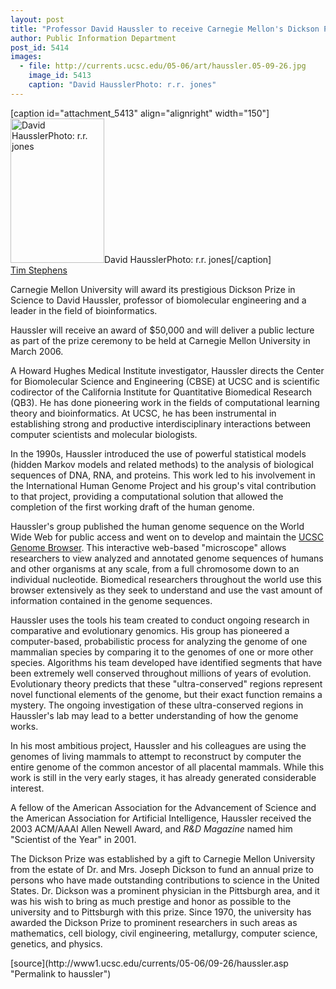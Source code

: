 ```yaml
---
layout: post
title: "Professor David Haussler to receive Carnegie Mellon's Dickson Prize"
author: Public Information Department
post_id: 5414
images:
  - file: http://currents.ucsc.edu/05-06/art/haussler.05-09-26.jpg
    image_id: 5413
    caption: "David HausslerPhoto: r.r. jones"
---
```


[caption id="attachment_5413" align="alignright" width="150"]<a href="http://localhost/mysite/wp-content/uploads/2005/09/haussler.05-09-26.jpg"><img class="size-full wp-image-5413" src="http://localhost/mysite/wp-content/uploads/2005/09/haussler.05-09-26.jpg" alt="David HausslerPhoto: r.r. jones" width="150" height="231" /></a>David HausslerPhoto: r.r. jones[/caption]
<a name="content" id="content"></a><br>
<a href="mailto:stephens@ucsc.edu">Tim Stephens</a>
<p>
  Carnegie Mellon University will award its prestigious Dickson Prize in Science to David Haussler, professor of biomolecular engineering and a leader in the field of bioinformatics.
</p>
<p>
  Haussler will receive an award of $50,000 and will deliver a public lecture as part of the prize ceremony to be held at Carnegie Mellon University in March 2006.
</p>
<p>
  A Howard Hughes Medical Institute investigator, Haussler directs the Center for Biomolecular Science and Engineering (CBSE) at UCSC and is scientific codirector of the California Institute for Quantitative Biomedical Research (QB3). He has done pioneering work in the fields of computational learning theory and bioinformatics. At UCSC, he has been instrumental in establishing strong and productive interdisciplinary interactions between computer scientists and molecular biologists.
</p>
<p>
  In the 1990s, Haussler introduced the use of powerful statistical models (hidden Markov models and related methods) to the analysis of biological sequences of DNA, RNA, and proteins. This work led to his involvement in the International Human Genome Project and his group's vital contribution to that project, providing a computational solution that allowed the completion of the first working draft of the human genome.
</p>
<p>
  Haussler's group published the human genome sequence on the World Wide Web for public access and went on to develop and maintain the <a href="http://genome.ucsc.edu">UCSC Genome Browser</a>. This interactive web-based "microscope" allows researchers to view analyzed and annotated genome sequences of humans and other organisms at any scale, from a full chromosome down to an individual nucleotide. Biomedical researchers throughout the world use this browser extensively as they seek to understand and use the vast amount of information contained in the genome sequences.
</p>
<p>
  Haussler uses the tools his team created to conduct ongoing research in comparative and evolutionary genomics. His group has pioneered a computer-based, probabilistic process for analyzing the genome of one mammalian species by comparing it to the genomes of one or more other species. Algorithms his team developed have identified segments that have been extremely well conserved throughout millions of years of evolution. Evolutionary theory predicts that these "ultra-conserved" regions represent novel functional elements of the genome, but their exact function remains a mystery. The ongoing investigation of these ultra-conserved regions in Haussler's lab may lead to a better understanding of how the genome works.
</p>
<p>
  In his most ambitious project, Haussler and his colleagues are using the genomes of living mammals to attempt to reconstruct by computer the entire genome of the common ancestor of all placental mammals. While this work is still in the very early stages, it has already generated considerable interest.
</p>
<p>
  A fellow of the American Association for the Advancement of Science and the American Association for Artificial Intelligence, Haussler received the 2003 ACM/AAAI Allen Newell Award, and <i>R&amp;D Magazine</i> named him "Scientist of the Year" in 2001.
</p>
<p>
  The Dickson Prize was established by a gift to Carnegie Mellon University from the estate of Dr. and Mrs. Joseph Dickson to fund an annual prize to persons who have made outstanding contributions to science in the United States. Dr. Dickson was a prominent physician in the Pittsburgh area, and it was his wish to bring as much prestige and honor as possible to the university and to Pittsburgh with this prize. Since 1970, the university has awarded the Dickson Prize to prominent researchers in such areas as mathematics, cell biology, civil engineering, metallurgy, computer science, genetics, and physics.
</p>
<form>
  <input name="t1" size="-1" type="hidden">
</form>




</p>
[source](http://www1.ucsc.edu/currents/05-06/09-26/haussler.asp "Permalink to haussler")
